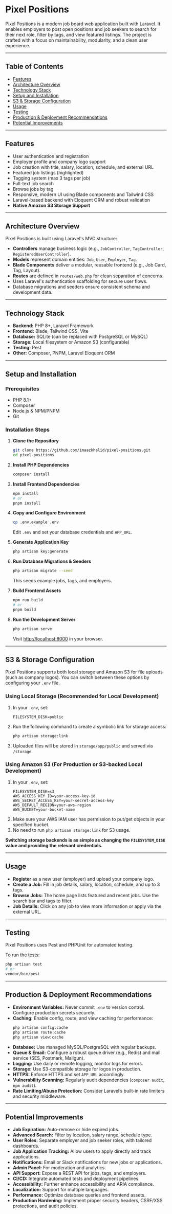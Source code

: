 # Pixel Positions

Pixel Positions is a modern job board web application built with Laravel. It enables employers to post open positions and job seekers to search for their next role, filter by tags, and view featured listings. The project is crafted with a focus on maintainability, modularity, and a clean user experience.

---

## Table of Contents

- [Features](#features)
- [Architecture Overview](#architecture-overview)
- [Technology Stack](#technology-stack)
- [Setup and Installation](#setup-and-installation)
- [S3 & Storage Configuration](#s3--storage-configuration)
- [Usage](#usage)
- [Testing](#testing)
- [Production & Deployment Recommendations](#production--deployment-recommendations)
- [Potential Improvements](#potential-improvements)

---

## Features

- User authentication and registration
- Employer profile and company logo support
- Job creation with title, salary, location, schedule, and external URL
- Featured job listings (highlighted)
- Tagging system (max 3 tags per job)
- Full-text job search
- Browse jobs by tag
- Responsive, modern UI using Blade components and Tailwind CSS
- Laravel-based backend with Eloquent ORM and robust validation
- **Native Amazon S3 Storage Support**

---

## Architecture Overview

Pixel Positions is built using Laravel's MVC structure:
- **Controllers** manage business logic (e.g., `JobController`, `TagController`, `RegisteredUserController`).
- **Models** represent domain entities: `Job`, `User`, `Employer`, `Tag`.
- **Blade Components** deliver a modular, reusable frontend (e.g., Job Card, Tag, Layout).
- **Routes** are defined in `routes/web.php` for clean separation of concerns.
- Uses Laravel's authentication scaffolding for secure user flows.
- Database migrations and seeders ensure consistent schema and development data.

---

## Technology Stack

- **Backend:** PHP 8+, Laravel Framework
- **Frontend:** Blade, Tailwind CSS, Vite
- **Database:** SQLite (can be replaced with PostgreSQL or MySQL)
- **Storage:** Local filesystem or Amazon S3 (configurable)
- **Testing:** Pest
- **Other:** Composer, PNPM, Laravel Eloquent ORM

---

## Setup and Installation

### Prerequisites

- PHP 8.1+
- Composer
- Node.js & NPM/PNPM
- Git

### Installation Steps

1. **Clone the Repository**
   ```bash
   git clone https://github.com/imaazkhalid/pixel-positions.git
   cd pixel-positions
   ```

2. **Install PHP Dependencies**
   ```bash
   composer install
   ```

3. **Install Frontend Dependencies**
   ```bash
   npm install
   # or
   pnpm install
   ```

4. **Copy and Configure Environment**
   ```bash
   cp .env.example .env
   ```
   Edit `.env` and set your database credentials and `APP_URL`.

5. **Generate Application Key**
   ```bash
   php artisan key:generate
   ```

6. **Run Database Migrations & Seeders**
   ```bash
   php artisan migrate --seed
   ```

   This seeds example jobs, tags, and employers.

7. **Build Frontend Assets**
   ```bash
   npm run build
   # or
   pnpm build
   ```

8. **Run the Development Server**
   ```bash
   php artisan serve
   ```

   Visit [http://localhost:8000](http://localhost:8000) in your browser.

---

## S3 & Storage Configuration

Pixel Positions supports both local storage and Amazon S3 for file uploads (such as company logos). You can switch between these options by configuring your `.env` file.

### Using Local Storage (Recommended for Local Development)

1. In your `.env`, set:
   ```
   FILESYSTEM_DISK=public
   ```
2. Run the following command to create a symbolic link for storage access:
   ```bash
   php artisan storage:link
   ```
3. Uploaded files will be stored in `storage/app/public` and served via `/storage`.

### Using Amazon S3 (For Production or S3-backed Local Development)

1. In your `.env`, set:
   ```
   FILESYSTEM_DISK=s3
   AWS_ACCESS_KEY_ID=your-access-key-id
   AWS_SECRET_ACCESS_KEY=your-secret-access-key
   AWS_DEFAULT_REGION=your-aws-region
   AWS_BUCKET=your-bucket-name
   ```
2. Make sure your AWS IAM user has permission to put/get objects in your specified bucket.
3. No need to run `php artisan storage:link` for S3 usage.

**Switching storage backends is as simple as changing the `FILESYSTEM_DISK` value and providing the relevant credentials.**

---

## Usage

- **Register** as a new user (employer) and upload your company logo.
- **Create a Job:** Fill in job details, salary, location, schedule, and up to 3 tags.
- **Browse Jobs:** The home page lists featured and recent jobs. Use the search bar and tags to filter.
- **Job Details:** Click on any job to view more information or apply via the external URL.

---

## Testing

Pixel Positions uses Pest and PHPUnit for automated testing.

To run the tests:

```bash
php artisan test
# or
vendor/bin/pest
```

---

## Production & Deployment Recommendations

- **Environment Variables:** Never commit `.env` to version control. Configure production secrets securely.
- **Caching:** Enable config, route, and view caching for performance:
  ```bash
  php artisan config:cache
  php artisan route:cache
  php artisan view:cache
  ```
- **Database:** Use managed MySQL/PostgreSQL with regular backups.
- **Queue & Email:** Configure a robust queue driver (e.g., Redis) and mail service (SES, Postmark, Mailgun).
- **Logging:** Use daily or remote logging, monitor logs for errors.
- **Storage:** Use S3-compatible storage for logos in production.
- **HTTPS:** Enforce HTTPS and set `APP_URL` accordingly.
- **Vulnerability Scanning:** Regularly audit dependencies (`composer audit`, `npm audit`).
- **Rate Limiting/Abuse Protection:** Consider Laravel’s built-in rate limiters and security middleware.

---

## Potential Improvements

- **Job Expiration:** Auto-remove or hide expired jobs.
- **Advanced Search:** Filter by location, salary range, schedule type.
- **User Roles:** Separate employer and job seeker roles, with tailored dashboards.
- **Job Application Tracking:** Allow users to apply directly and track applications.
- **Notifications:** Email or Slack notifications for new jobs or applications.
- **Admin Panel:** For moderation and analytics.
- **API Support:** Expose a REST API for jobs, tags, and employers.
- **CI/CD:** Integrate automated tests and deployment pipelines.
- **Accessibility:** Further enhance accessibility and ARIA compliance.
- **Localization:** Support for multiple languages.
- **Performance:** Optimize database queries and frontend assets.
- **Production Hardening:** Implement proper security headers, CSRF/XSS protections, and audit policies.
